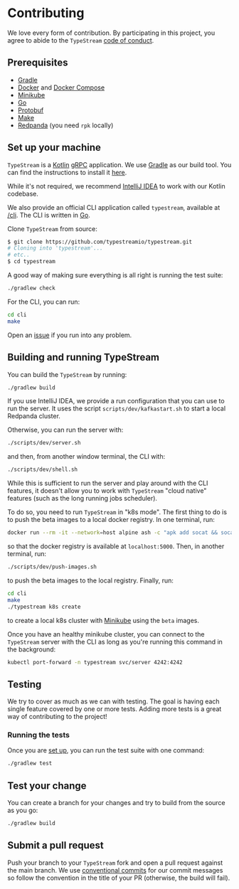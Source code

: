 # Contributing

We love every form of contribution. By participating in this project, you agree
to abide to the `TypeStream` [code of conduct](/CODE_OF_CONDUCT.md).

## Prerequisites

- [Gradle](https://gradle.org/)
- [Docker](https://www.docker.com/) and [Docker Compose](https://docs.docker.com/compose/)
- [Minikube](https://minikube.sigs.k8s.io/docs/start/)
- [Go](https://go.dev)
- [Protobuf](https://protobuf.dev/)
- [Make](https://www.gnu.org/software/make/)
- [Redpanda](https://redpanda.com/) (you need `rpk` locally)

## Set up your machine

`TypeStream` is a [Kotlin](https://kotlinlang.org/) [gRPC](https://grpc.io/)
application. We use [Gradle](https://gradle.org/) as our build tool. You can
find the instructions to install it [here](https://gradle.org/install/).

While it's not required, we recommend [IntelliJ
IDEA](https://www.jetbrains.com/idea/) to work with our Kotlin codebase.

We also provide an official CLI application called `typestream`, available at
[/cli](/cli). The CLI is written in [Go](https://go.dev).

Clone `TypeStream` from source:

```sh
$ git clone https://github.com/typestreamio/typestream.git
# Cloning into 'typestream'...
# etc..
$ cd typestream
```

A good way of making sure everything is all right is running the test suite:

```sh
./gradlew check
```

For the CLI, you can run:

```bash
cd cli
make
```

Open an [issue](https://github.com/typestreamio/typestream/issues/new) if you run
into any problem.

## Building and running TypeStream

You can build the `TypeStream` by running:

```sh
./gradlew build
```

If you use IntelliJ IDEA, we provide a run configuration that you can use to run
the server. It uses the script `scripts/dev/kafkastart.sh` to start a local
Redpanda cluster.

Otherwise, you can run the server with:

```sh
./scripts/dev/server.sh
```

and then, from another window terminal, the CLI with:

```sh
./scripts/dev/shell.sh
```

While this is sufficient to run the server and play around with the CLI
features, it doesn't allow you to work with `TypeStream` "cloud native" features
(such as the long running jobs scheduler).

To do so, you need to run `TypeStream` in "k8s mode". The first thing to do is
to push the beta images to a local docker registry. In one terminal, run:

```sh
docker run --rm -it --network=host alpine ash -c "apk add socat && socat TCP-LISTEN:5000,reuseaddr,fork TCP:$(minikube -p typestream ip):5000"
```

so that the docker registry is available at `localhost:5000`. Then, in another terminal, run:

```sh
./scripts/dev/push-images.sh
```

to push the beta images to the local registry. Finally, run:

```sh
cd cli
make
./typestream k8s create
```

to create a local k8s cluster with
[Minikube](https://minikube.sigs.k8s.io/docs/start/) using the `beta` images.

Once you have an healthy minikube cluster, you can connect to the `TypeStream`
server with the CLI as long as you're running this command in the background:

```sh
kubectl port-forward -n typestream svc/server 4242:4242
```

## Testing

We try to cover as much as we can with testing. The goal is having each single
feature covered by one or more tests. Adding more tests is a great way of
contributing to the project!

### Running the tests

Once you are [set up](#set-up-your-machine), you can run the test suite with one
command:

```sh
./gradlew test
```

## Test your change

You can create a branch for your changes and try to build from the source as you
go:

```sh
./gradlew build
```

## Submit a pull request

Push your branch to your `TypeStream` fork and open a pull request against the
main branch. We use [conventional commits](https://www.conventionalcommits.org/)
for our commit messages so follow the convention in the title of your PR
(otherwise, the build will fail).
